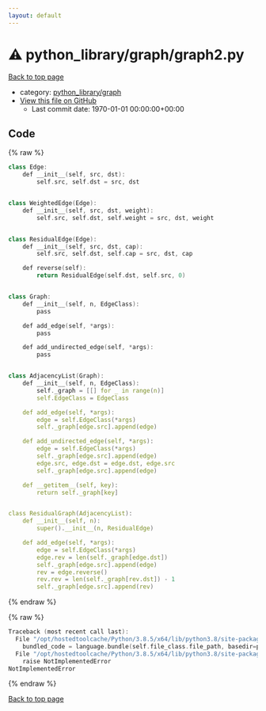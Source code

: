```yaml
---
layout: default
---
```


<!-- mathjax config similar to math.stackexchange -->
<script type="text/javascript" async
  src="https://cdnjs.cloudflare.com/ajax/libs/mathjax/2.7.5/MathJax.js?config=TeX-MML-AM_CHTML">
</script>
<script type="text/x-mathjax-config">
  MathJax.Hub.Config({
    TeX: { equationNumbers: { autoNumber: "AMS" }},
    tex2jax: {
      inlineMath: [ ['$','$'] ],
      processEscapes: true
    },
    "HTML-CSS": { matchFontHeight: false },
    displayAlign: "left",
    displayIndent: "2em"
  });
</script>

<script type="text/javascript" src="https://cdnjs.cloudflare.com/ajax/libs/jquery/3.4.1/jquery.min.js"></script>
<script src="https://cdn.jsdelivr.net/npm/jquery-balloon-js@1.1.2/jquery.balloon.min.js" integrity="sha256-ZEYs9VrgAeNuPvs15E39OsyOJaIkXEEt10fzxJ20+2I=" crossorigin="anonymous"></script>
<script type="text/javascript" src="../../../assets/js/copy-button.js"></script>
<link rel="stylesheet" href="../../../assets/css/copy-button.css" />


# :warning: python_library/graph/graph2.py

<a href="../../../index.html">Back to top page</a>

* category: <a href="../../../index.html#7e80885bc8a78dc63feed9f40126ba0e">python_library/graph</a>
* <a href="{{ site.github.repository_url }}/blob/master/python_library/graph/graph2.py">View this file on GitHub</a>
    - Last commit date: 1970-01-01 00:00:00+00:00




## Code

<a id="unbundled"></a>
{% raw %}
```cpp
class Edge:
    def __init__(self, src, dst):
        self.src, self.dst = src, dst


class WeightedEdge(Edge):
    def __init__(self, src, dst, weight):
        self.src, self.dst, self.weight = src, dst, weight


class ResidualEdge(Edge):
    def __init__(self, src, dst, cap):
        self.src, self.dst, self.cap = src, dst, cap

    def reverse(self):
        return ResidualEdge(self.dst, self.src, 0)


class Graph:
    def __init__(self, n, EdgeClass):
        pass

    def add_edge(self, *args):
        pass

    def add_undirected_edge(self, *args):
        pass


class AdjacencyList(Graph):
    def __init__(self, n, EdgeClass):
        self._graph = [[] for _ in range(n)]
        self.EdgeClass = EdgeClass

    def add_edge(self, *args):
        edge = self.EdgeClass(*args)
        self._graph[edge.src].append(edge)

    def add_undirected_edge(self, *args):
        edge = self.EdgeClass(*args)
        self._graph[edge.src].append(edge)
        edge.src, edge.dst = edge.dst, edge.src
        self._graph[edge.src].append(edge)

    def __getitem__(self, key):
        return self._graph[key]


class ResidualGraph(AdjacencyList):
    def __init__(self, n):
        super().__init__(n, ResidualEdge)

    def add_edge(self, *args):
        edge = self.EdgeClass(*args)
        edge.rev = len(self._graph[edge.dst])
        self._graph[edge.src].append(edge)
        rev = edge.reverse()
        rev.rev = len(self._graph[rev.dst]) - 1
        self._graph[edge.src].append(rev)

```
{% endraw %}

<a id="bundled"></a>
{% raw %}
```cpp
Traceback (most recent call last):
  File "/opt/hostedtoolcache/Python/3.8.5/x64/lib/python3.8/site-packages/onlinejudge_verify/docs.py", line 349, in write_contents
    bundled_code = language.bundle(self.file_class.file_path, basedir=pathlib.Path.cwd())
  File "/opt/hostedtoolcache/Python/3.8.5/x64/lib/python3.8/site-packages/onlinejudge_verify/languages/python.py", line 67, in bundle
    raise NotImplementedError
NotImplementedError

```
{% endraw %}

<a href="../../../index.html">Back to top page</a>

